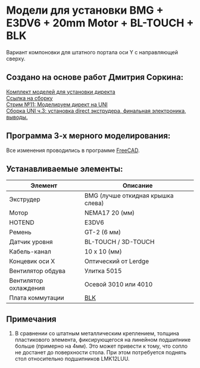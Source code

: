 # Модели для установки BMG + E3DV6 + 20mm Motor + BL-TOUCH + BLK
Вариант компоновки для штатного портала оси Y с направляющей сверху.

## Создано на основе работ Дмитрия Соркина:
[Комплект моделей для установки директа](https://www.thingiverse.com/thing:3727277)  
[Ссылка на сборку](https://a360.co/2VkCHpy)  
[Стрим №11: Моделируем директ на UNI](https://www.youtube.com/watch?v=uVAfxzp5gb0)  
[Сборка UNI ч.3: установка direct экструдера, финальная электроника, выводы.](https://www.youtube.com/watch?v=tW2uTEJq7mo)  

## Программа 3-х мерного моделирования:
Все изменения проводились в программе [FreeCAD](https://www.freecadweb.org/downloads.php).
										
## Устанавливаемые элементы:
|Элемент | Описание |
| --- | --- |
| Экструдер | BMG (лучше откидная крышка слева) |
| Мотор | NEMA17 20 (мм) |
| HOTEND | E3DV6 |
| Ремень | GT-2 (6 мм) |
| Датчик уровня | BL-TOUCH / 3D-TOUCH |
| Кабель-канал | 10 х 10 (мм) |
| Концевик оси X | Оптический от Lerdge |
| Вентилятор обдува | Улитка 5015 |
| Вентилятор охлаждения | Осевой 3010 или 4010 |
| Плата коммутации | [BLK](https://drive.google.com/drive/folders/16GnPPJG-LGh0U-jRAaAxUttMkrJRhjZV) |

## Примечания
1. В сравнении со штатным металлическим креплением, толщина пластикового элемента, фиксирующегося на линейном подшипнике больше (примерно на 4мм).
Это может привести к тому, что сопло не достанет до поверхности стола. При этом потребуется поднять стол относительно подшипников LMK12LUU.